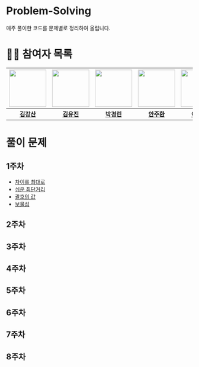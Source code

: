 # Problem-Solving
매주 풀이한 코드를 문제별로 정리하여 올립니다.

# 🧑‍💻 참여자 목록
|<img src="https://avatars.githubusercontent.com/devstar1223" width="100" height="100"/>|<img src="https://avatars.githubusercontent.com/yujinverse" width="100" height="100"/>|<img src="https://avatars.githubusercontent.com/pkl0912" width="100" height="100"/>|<img src="https://avatars.githubusercontent.com/TheGreatHunger" width="100" height="100"/>|<img src="https://avatars.githubusercontent.com/ceojosephinelee" width="100" height="100"/>|<img src="https://avatars.githubusercontent.com/longBright" width="100" height="100"/>|
|:-:|:-:|:-:|:-:|:-:|:-:|
|[**김강산**](https://github.com/devstar1223)|[**김유진**](https://github.com/yujinverse)|[**박경린**](https://github.com/pkl0912)|[**안주환**](https://github.com/TheGreatHunger)|[**이지현**](https://github.com/ceojosephinelee)|[**최영환**](https://github.com/longBright)|

# 풀이 문제
## 1주차
- [차이를 최대로](https://www.acmicpc.net/problem/10819)
- [쉬운 최단거리](https://www.acmicpc.net/problem/14940)
- [괄호의 값](https://www.acmicpc.net/problem/2054)
- [보물섬](https://www.acmicpc.net/problem/2589)
## 2주차
## 3주차
## 4주차
## 5주차
## 6주차
## 7주차
## 8주차

